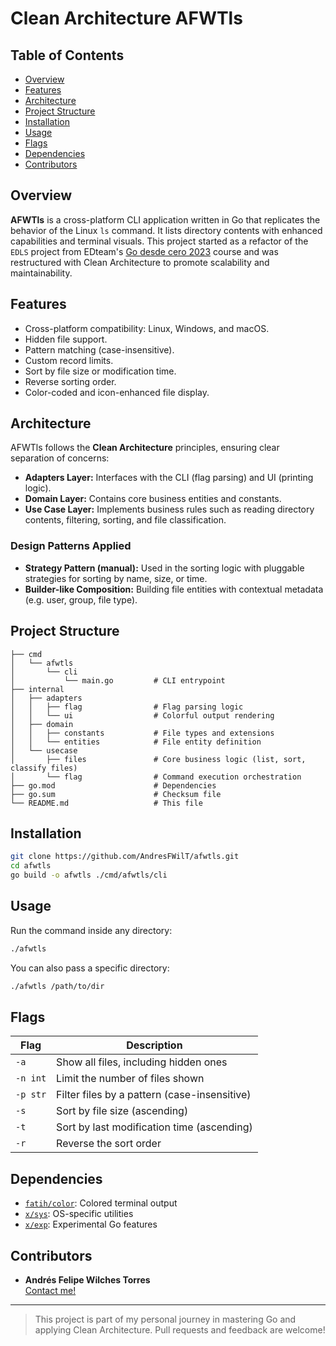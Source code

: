 # Clean Architecture AFWTls

## Table of Contents

- [Overview](#overview)
- [Features](#features)
- [Architecture](#architecture)
- [Project Structure](#project-structure)
- [Installation](#installation)
- [Usage](#usage)
- [Flags](#flags)
- [Dependencies](#dependencies)
- [Contributors](#contributors)

## Overview

**AFWTls** is a cross-platform CLI application written in Go that replicates the behavior of the Linux `ls` command. It lists directory contents with enhanced capabilities and terminal visuals. This project started as a refactor of the `EDLS` project from EDteam's [Go desde cero 2023](https://ed.team/cursos/go) course and was restructured with Clean Architecture to promote scalability and maintainability.

## Features

- Cross-platform compatibility: Linux, Windows, and macOS.
- Hidden file support.
- Pattern matching (case-insensitive).
- Custom record limits.
- Sort by file size or modification time.
- Reverse sorting order.
- Color-coded and icon-enhanced file display.

## Architecture

AFWTls follows the **Clean Architecture** principles, ensuring clear separation of concerns:

- **Adapters Layer:** Interfaces with the CLI (flag parsing) and UI (printing logic).
- **Domain Layer:** Contains core business entities and constants.
- **Use Case Layer:** Implements business rules such as reading directory contents, filtering, sorting, and file classification.

### Design Patterns Applied

- **Strategy Pattern (manual):** Used in the sorting logic with pluggable strategies for sorting by name, size, or time.
- **Builder-like Composition:** Building file entities with contextual metadata (e.g. user, group, file type).

## Project Structure

```
├── cmd
│   └── afwtls
│       └── cli
│           └── main.go         # CLI entrypoint
├── internal
│   ├── adapters
│   │   ├── flag                # Flag parsing logic
│   │   └── ui                  # Colorful output rendering
│   ├── domain
│   │   ├── constants           # File types and extensions
│   │   └── entities            # File entity definition
│   └── usecase
│       ├── files               # Core business logic (list, sort, classify files)
│       └── flag                # Command execution orchestration
├── go.mod                      # Dependencies
├── go.sum                      # Checksum file
└── README.md                   # This file
```

## Installation

```bash
git clone https://github.com/AndresFWilT/afwtls.git
cd afwtls
go build -o afwtls ./cmd/afwtls/cli
```

## Usage

Run the command inside any directory:

```bash
./afwtls
```

You can also pass a specific directory:

```bash
./afwtls /path/to/dir
```

## Flags

| Flag      | Description                                 |
|-----------|---------------------------------------------|
| `-a`      | Show all files, including hidden ones       |
| `-n int`  | Limit the number of files shown             |
| `-p str`  | Filter files by a pattern (case-insensitive)|
| `-s`      | Sort by file size (ascending)               |
| `-t`      | Sort by last modification time (ascending)  |
| `-r`      | Reverse the sort order                      |

## Dependencies

- [`fatih/color`](https://github.com/fatih/color): Colored terminal output
- [`x/sys`](https://pkg.go.dev/golang.org/x/sys): OS-specific utilities
- [`x/exp`](https://pkg.go.dev/golang.org/x/exp): Experimental Go features

## Contributors

- **Andrés Felipe Wilches Torres**  
  [Contact me!](mailto:andresfwilchestdev@gmail.com)

---

> This project is part of my personal journey in mastering Go and applying Clean Architecture. Pull requests and feedback are welcome!
